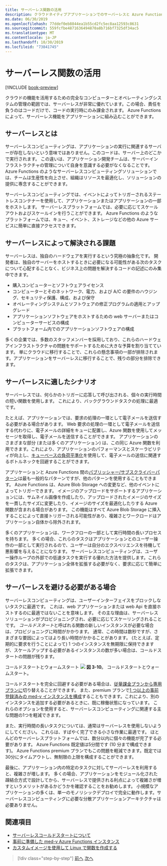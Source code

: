 ```yaml
---
title: サーバーレス関数の活用
description: クラウドネイティブアプリケーションでのサーバーレスと Azure Functions の活用
ms.date: 06/30/2019
ms.openlocfilehash: 77ddef0eb8844ea1b55cd2fc5ec8aa12593c8631
ms.sourcegitcommit: 559fcfbe4871636494870a8b716bf7325df34ac5
ms.translationtype: MT
ms.contentlocale: ja-JP
ms.lasthandoff: 10/30/2019
ms.locfileid: "73841745"
---
```

# <a name="leveraging-serverless-functions"></a>サーバーレス関数の活用

[!INCLUDE [book-preview](../../../includes/book-preview.md)]

クラウドの機能を活用するための完全なコンピューターとオペレーティングシステムの管理の範囲では、サーバーレスが非常に優れています。この場合、責任を負うのはコードだけで、コードの実行時にのみ課金されます。 Azure Functions によって、サーバーレス機能をアプリケーションに組み込むことができます。

## <a name="what-is-serverless"></a>サーバーレスとは

サーバーレスコンピューティングは、アプリケーションの実行に関連するサーバーが存在しないという意味ではありません。このコードは、サーバー上のどこかで実行されます。 この違いは、アプリケーション開発チームは、サーバーインフラストラクチャの管理について自身を意識する必要がなくなることです。 Azure Functions のようなサーバーレスコンピューティングソリューションでは、チームは生産性を向上させ、組織はリソースを最適化し、ソリューションの提供に専念することができます。

サーバーレスコンピューティングでは、イベントによってトリガーされるステートレスコンテナーを使用して、アプリケーションまたはアプリケーションの一部をホストします。 サーバーレスプラットフォームでは、必要に応じてスケールアウトおよびスケールインを行うことができます。 Azure Functions のようなプラットフォームでは、キュー、イベント、ストレージなどの他の Azure サービスに簡単に直接アクセスできます。

## <a name="what-challenges-are-solved-by-serverless"></a>サーバーレスによって解決される課題

サーバーレスは、独自のハードウェアを実行するという究極の抽象化です。 開発者は、独自のサーバーをホストするときに必要になる可能性がある次のタスクについて心配することなく、ビジネス上の問題を解決するコードの記述にのみ集中できます。

- 購入コンピューターとソフトウェアライセンス
- コンピューターとそのネットワーク、電力、および A/C の要件のハウジング、セキュリティ保護、構成、および保守
- オペレーティングシステムとソフトウェアの修正プログラムの適用とアップグレード
- アプリケーションソフトウェアをホストするための web サーバーまたはコンピューターサービスの構成
- プラットフォーム内でのアプリケーションソフトウェアの構成

多くの企業では、多数のスタッフメンバーを採用しており、これらのハードウェアインフラストラクチャの問題をサポートするために大きな予算を割り当てています。 単にクラウドに移行することで、これらの懸念事項の一部が排除されます。アプリケーションをサーバーレスに移行することで、残りの部分を排除できます。

## <a name="what-scenarios-are-appropriate-for-serverless"></a>サーバーレスに適したシナリオ

サーバーレスでは、何らかのトリガーに応答して呼び出される、個々の実行時間の短い関数を使用します。 これにより、バックグラウンドタスクの処理に最適です。

たとえば、アプリケーションでは、要求の処理の一環として電子メールを送信する必要がある場合があります。 Web 要求の処理の一環として電子メールを送信する代わりに、電子メールの詳細をキューに配置し、Azure 関数を使用してメッセージを取得し、電子メールを送信することができます。 アプリケーションのさまざまな部分 (または多くのアプリケーション) は、この同じ Azure 関数を利用できます。これにより、アプリケーションのパフォーマンスとスケーラビリティが向上し、[キューベースの負荷平準化](https://docs.microsoft.com/azure/architecture/patterns/queue-based-load-leveling)を使用して、電子メールの送信に関連するボトルネックを回避することができます。

アプリケーションと Azure Functions 間の[パブリッシャー/サブスクライバーパターン](https://docs.microsoft.com/azure/architecture/patterns/publisher-subscriber)は最も一般的なパターンですが、他のパターンを使用することもできます。 Azure Functions は、Azure Blob Storage への変更など、他のイベントによってトリガーできます。 イメージのアップロードをサポートするアプリケーションには、サムネイル画像を作成したり、アップロードされたイメージのサイズを一貫したサイズに変更したり、イメージのサイズを最適化したりする Azure 関数が含まれる場合があります。 この機能はすべて Azure Blob Storage に挿入することによって直接トリガーされる可能性があり、複雑さとワークロードはアプリケーション自体から除外されます。

多くのアプリケーションは、ワークフローの一部として実行時間の長いプロセスを持ちます。 多くの場合、これらのタスクはアプリケーションとのユーザー操作の一部として実行されるので、ユーザーは自分のエクスペリエンスを待機して悪影響を与えることになります。 サーバーレスコンピューティングは、ユーザー操作ループの外部での低速タスクを実行する優れた方法を提供します。これらのタスクは、アプリケーション全体を拡張する必要がなく、要求に応じて簡単に拡張できます。

## <a name="when-should-you-avoid-serverless"></a>サーバーレスを避ける必要がある場合

サーバーレスコンピューティングは、ユーザーインターフェイスをブロックしないタスクに最適です。 これは、web アプリケーションまたは web Api を直接ホストするのに最適ではないことを意味します。 その主な理由は、サーバーレスソリューションがプロビジョニングされ、必要に応じてスケーリングされることです。 *コールドスタート*と呼ばれる関数の新しいインスタンスが必要な場合は、プロビジョニングに時間がかかります。 通常、この時間は数秒ですが、さまざまな要因によってはより長い時間がかかることがあります。 (たとえば、定期的に要求を行うことによって) 1 つのインスタンスを無期限に保持できますが、スケールアップする必要があるインスタンスの数が多い場合は、コールドスタートの問題が残ります。

コールドスタートとウォームスタート ![](./media/cold-start-warm-start.png)
**図 3-10**。 コールドスタートとウォームスタート。

コールドスタートを完全に回避する必要がある場合は、[従量課金プランから専用プランに](https://azure.microsoft.com/blog/understanding-serverless-cold-start/)切り替えることができます。 また、premium プランで[1 つ以上の事前登録済みの med-v インスタンスを構成](https://docs.microsoft.com/azure/azure-functions/functions-premium-plan#pre-warmed-instances)することもできます。これにより、別のインスタンスを追加する必要があるときに、既に稼働状態になっています。 これらのオプションを使用すると、サーバーレスコンピューティングに関連する主な問題の1つを軽減できます。

また、実行時間の長いタスクについては、通常はサーバーレスを使用しないようにしてください。 これらは、すばやく完了できる小さな作業に最適です。 ほとんどのサーバーレスプラットフォームでは、数分以内に個々の機能が完了する必要があります。 Azure Functions 既定値は5分間です (10 分まで構成できます)。 Azure Functions premium プランでもこの問題を軽減できます。既定では30分にタイムアウトし、無制限の上限を構成することができます。

最後に、アプリケーション内の特定のタスクに対してサーバーレスを利用すると、複雑さが増します。 多くの場合、アプリケーションをモジュール化された疎結合方式で設計してから、サーバーレスで提供される利点によって複雑さが増すというメリットがあるかどうかを確認することをお勧めします。 小規模なアプリケーションの多くは、単一のモノリシックデプロイで完全に動作します。サーバーレスコンピューティングに必要な分散アプリケーションアーキテクチャは必要ありません。

## <a name="references"></a>関連項目

- [サーバーレスコールドスタートについて](https://azure.microsoft.com/blog/understanding-serverless-cold-start/)
- [事前に準備した med-v Azure Functions インスタンス](https://docs.microsoft.com/azure/azure-functions/functions-premium-plan#pre-warmed-instances)
- [カスタムイメージを使用して Linux で関数を作成する](https://docs.microsoft.com/azure/azure-functions/functions-create-function-linux-custom-image)

>[!div class="step-by-step"]
>[前へ](leverage-containers-orchestrators.md)
>[次へ](combine-containers-serverless-approaches.md)
